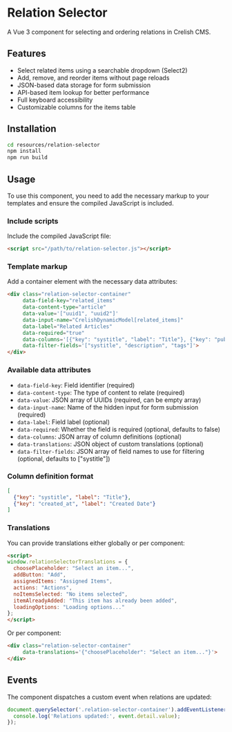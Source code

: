 # Relation Selector

A Vue 3 component for selecting and ordering relations in Crelish CMS.

## Features

- Select related items using a searchable dropdown (Select2)
- Add, remove, and reorder items without page reloads
- JSON-based data storage for form submission
- API-based item lookup for better performance
- Full keyboard accessibility
- Customizable columns for the items table

## Installation

```bash
cd resources/relation-selector
npm install
npm run build
```

## Usage

To use this component, you need to add the necessary markup to your templates and ensure the compiled JavaScript is included.

### Include scripts

Include the compiled JavaScript file:

```html
<script src="/path/to/relation-selector.js"></script>
```

### Template markup

Add a container element with the necessary data attributes:

```html
<div class="relation-selector-container"
     data-field-key="related_items"
     data-content-type="article"
     data-value='["uuid1", "uuid2"]'
     data-input-name="CrelishDynamicModel[related_items]"
     data-label="Related Articles"
     data-required="true"
     data-columns='[{"key": "systitle", "label": "Title"}, {"key": "published_date", "label": "Date"}]'
     data-filter-fields='["systitle", "description", "tags"]'>
</div>
```

### Available data attributes

- `data-field-key`: Field identifier (required)
- `data-content-type`: The type of content to relate (required)
- `data-value`: JSON array of UUIDs (required, can be empty array)
- `data-input-name`: Name of the hidden input for form submission (required)
- `data-label`: Field label (optional)
- `data-required`: Whether the field is required (optional, defaults to false)
- `data-columns`: JSON array of column definitions (optional)
- `data-translations`: JSON object of custom translations (optional)
- `data-filter-fields`: JSON array of field names to use for filtering (optional, defaults to ["systitle"])

### Column definition format

```json
[
  {"key": "systitle", "label": "Title"},
  {"key": "created_at", "label": "Created Date"}
]
```

### Translations

You can provide translations either globally or per component:

```html
<script>
window.relationSelectorTranslations = {
  choosePlaceholder: "Select an item...",
  addButton: "Add",
  assignedItems: "Assigned Items",
  actions: "Actions",
  noItemsSelected: "No items selected",
  itemAlreadyAdded: "This item has already been added",
  loadingOptions: "Loading options..."
};
</script>
```

Or per component:

```html
<div class="relation-selector-container"
     data-translations='{"choosePlaceholder": "Select an item..."}'>
</div>
```

## Events

The component dispatches a custom event when relations are updated:

```javascript
document.querySelector('.relation-selector-container').addEventListener('relation-updated', (event) => {
  console.log('Relations updated:', event.detail.value);
});
``` 